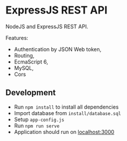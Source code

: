 # ExpressJS REST API
NodeJS and ExpressJS REST API.

Features:
- Authentication by JSON Web token,
- Routing,
- EcmaScript 6,
- MySQL,
- Cors

## Development
- Run `npm install` to install all dependencies
- Import database from `install/database.sql`
- Setup `app-config.js`
- Run `npm run serve`
- Application should run on [localhost:3000](http://localhost:3000)
